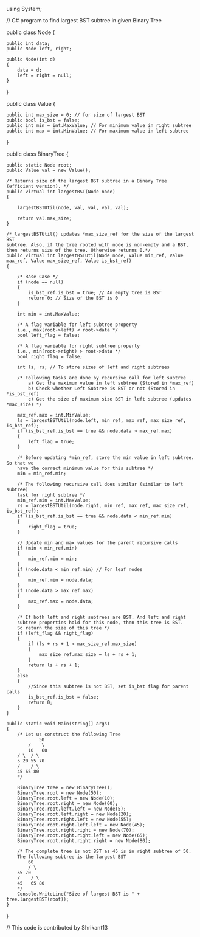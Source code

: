 using System; 

// C# program to find largest BST subtree in given Binary Tree 

public class Node 
{ 

	public int data; 
	public Node left, right; 

	public Node(int d) 
	{ 
		data = d; 
		left = right = null; 
	} 
} 

public class Value 
{ 

	public int max_size = 0; // for size of largest BST 
	public bool is_bst = false; 
	public int min = int.MaxValue; // For minimum value in right subtree 
	public int max = int.MinValue; // For maximum value in left subtree 

} 

public class BinaryTree 
{ 

	public static Node root; 
	public Value val = new Value(); 

	/* Returns size of the largest BST subtree in a Binary Tree 
	(efficient version). */
	public virtual int largestBST(Node node) 
	{ 

		largestBSTUtil(node, val, val, val, val); 

		return val.max_size; 
	} 

	/* largestBSTUtil() updates *max_size_ref for the size of the largest BST 
	subtree. Also, if the tree rooted with node is non-empty and a BST, 
	then returns size of the tree. Otherwise returns 0.*/
	public virtual int largestBSTUtil(Node node, Value min_ref, Value max_ref, Value max_size_ref, Value is_bst_ref) 
	{ 

		/* Base Case */
		if (node == null) 
		{ 
			is_bst_ref.is_bst = true; // An empty tree is BST 
			return 0; // Size of the BST is 0 
		} 

		int min = int.MaxValue; 

		/* A flag variable for left subtree property 
		i.e., max(root->left) < root->data */
		bool left_flag = false; 

		/* A flag variable for right subtree property 
		i.e., min(root->right) > root->data */
		bool right_flag = false; 

		int ls, rs; // To store sizes of left and right subtrees 

		/* Following tasks are done by recursive call for left subtree 
            a) Get the maximum value in left subtree (Stored in *max_ref) 
            b) Check whether Left Subtree is BST or not (Stored in *is_bst_ref) 
            c) Get the size of maximum size BST in left subtree (updates *max_size) */
            
		max_ref.max = int.MinValue; 
		ls = largestBSTUtil(node.left, min_ref, max_ref, max_size_ref, is_bst_ref); 
		if (is_bst_ref.is_bst == true && node.data > max_ref.max) 
		{ 
			left_flag = true; 
		} 

		/* Before updating *min_ref, store the min value in left subtree. So that we 
		have the correct minimum value for this subtree */
		min = min_ref.min; 

		/* The following recursive call does similar (similar to left subtree) 
		task for right subtree */
		min_ref.min = int.MaxValue; 
		rs = largestBSTUtil(node.right, min_ref, max_ref, max_size_ref, is_bst_ref); 
		if (is_bst_ref.is_bst == true && node.data < min_ref.min) 
		{ 
			right_flag = true; 
		} 

		// Update min and max values for the parent recursive calls 
		if (min < min_ref.min) 
		{ 
			min_ref.min = min; 
		} 
		if (node.data < min_ref.min) // For leaf nodes 
		{ 
			min_ref.min = node.data; 
		} 
		if (node.data > max_ref.max) 
		{ 
			max_ref.max = node.data; 
		} 

		/* If both left and right subtrees are BST. And left and right 
		subtree properties hold for this node, then this tree is BST. 
		So return the size of this tree */
		if (left_flag && right_flag) 
		{ 
			if (ls + rs + 1 > max_size_ref.max_size) 
			{ 
				max_size_ref.max_size = ls + rs + 1; 
			} 
			return ls + rs + 1; 
		} 
		else
		{ 
			//Since this subtree is not BST, set is_bst flag for parent calls 
			is_bst_ref.is_bst = false; 
			return 0; 
		} 
	} 

	public static void Main(string[] args) 
	{ 
		/* Let us construct the following Tree 
				50 
			/	 \ 
			10	 60 
		/ \	 / \ 
		5 20 55 70 
		/	 / \ 
		45 65 80 
		*/

		BinaryTree tree = new BinaryTree(); 
		BinaryTree.root = new Node(50); 
		BinaryTree.root.left = new Node(10); 
		BinaryTree.root.right = new Node(60); 
		BinaryTree.root.left.left = new Node(5); 
		BinaryTree.root.left.right = new Node(20); 
		BinaryTree.root.right.left = new Node(55); 
		BinaryTree.root.right.left.left = new Node(45); 
		BinaryTree.root.right.right = new Node(70); 
		BinaryTree.root.right.right.left = new Node(65); 
		BinaryTree.root.right.right.right = new Node(80); 

		/* The complete tree is not BST as 45 is in right subtree of 50. 
		The following subtree is the largest BST 
			60 
			/ \ 
		55 70 
		/	 / \ 
		45	 65 80 
		*/
		Console.WriteLine("Size of largest BST is " + tree.largestBST(root)); 
	} 
} 

// This code is contributed by Shrikant13 
